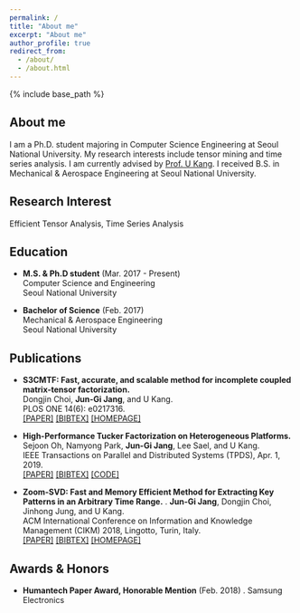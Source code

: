 ```yaml
---
permalink: /
title: "About me"
excerpt: "About me"
author_profile: true
redirect_from: 
  - /about/
  - /about.html
---
```

{% include base_path %}

## About me

I am a Ph.D. student majoring in Computer Science Engineering at Seoul National University. My research interests include tensor mining and time series analysis. I am currently advised by [Prof. U Kang](https://datalab.snu.ac.kr/~ukang/). I received B.S. in Mechanical & Aerospace Engineering at Seoul National University.

## Research Interest

Efficient Tensor Analysis, Time Series Analysis

## Education

* **M.S. & Ph.D student** (Mar. 2017 - Present)  
    Computer Science and Engineering  
    Seoul National University

* **Bachelor of Science** (Feb. 2017)  
    Mechanical & Aerospace Engineering  
    Seoul National University


## Publications

* **S3CMTF: Fast, accurate, and scalable method for incomplete coupled matrix-tensor factorization.**  
  Dongjin Choi, **Jun-Gi Jang**, and U Kang.  
  PLOS ONE 14(6): e0217316.  
  [\[PAPER\]](https://journals.plos.org/plosone/article/file?id=10.1371/journal.pone.0217316&type=printable) [\[BIBTEX\]](https://datalab.snu.ac.kr/~ukang/papers/s3cmtfPLOS19.bib) [\[HOMEPAGE\]](https://datalab.snu.ac.kr/S3CMTF/)

* **High-Performance Tucker Factorization on Heterogeneous Platforms.**  
  Sejoon Oh, Namyong Park, **Jun-Gi Jang**, Lee Sael, and U Kang.  
  IEEE Transactions on Parallel and Distributed Systems (TPDS), Apr. 1, 2019.  
  [\[PAPER\]](https://github.com/sejoonoh/sejoonoh.github.io/blob/master/files/GTA_paper.pdf) [\[BIBTEX\]](https://github.com/sejoonoh/sejoonoh.github.io/blob/master/files/GTA.bib) [\[CODE\]](https://github.com/sejoonoh/GTA-Tensor)

* **Zoom-SVD: Fast and Memory Efficient Method for Extracting Key Patterns in an Arbitrary Time Range.** . 
  **Jun-Gi Jang**, Dongjin Choi, Jinhong Jung, and U Kang.  
  ACM International Conference on Information and Knowledge Management (CIKM) 2018, Lingotto, Turin, Italy.  
  [\[PAPER\]](https://datalab.snu.ac.kr/~ukang/papers/zoomsvdCIKM18.pdf) [\[BIBTEX\]](https://datalab.snu.ac.kr/~ukang/papers/zoomsvdCIKM18.bib) [\[HOMEPAGE\]](https://datalab.snu.ac.kr/zoomsvd/)
  
## Awards & Honors

* **Humantech Paper Award, Honorable Mention** (Feb. 2018) . 
  Samsung Electronics
